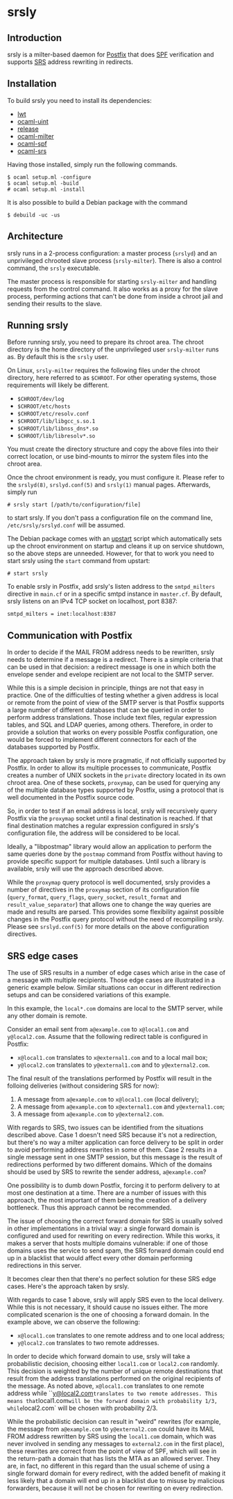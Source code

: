 # srsly

## Introduction

srsly is a milter-based daemon for [Postfix](http://www.postfix.org/) that does
[SPF](http://www.openspf.org/) verification and supports
[SRS](http://www.openspf.org/SRS) address rewriting in redirects.

## Installation

To build srsly you need to install its dependencies:

* [lwt](http://ocsigen.org/lwt/)
* [ocaml-uint](https://github.com/andrenth/ocaml-uint)
* [release](https://github.com/andrenth/release)
* [ocaml-milter](https://github.com/andrenth/ocaml-milter)
* [ocaml-spf](https://github.com/andrenth/ocaml-spf)
* [ocaml-srs](https://github.com/andrenth/ocaml-srs)

Having those installed, simply run the following commands.

    $ ocaml setup.ml -configure
    $ ocaml setup.ml -build
    # ocaml setup.ml -install

It is also possible to build a Debian package with the command

    $ debuild -uc -us

## Architecture

srsly runs in a 2-process configuration: a master process (`srslyd`) and an
unprivileged chrooted slave process (`srsly-milter`). There is also a control
command, the `srsly` executable.

The master process is responsible for starting `srsly-milter` and handling
requests from the control command. It also works as a proxy for the slave
process, performing actions that can't be done from inside a chroot jail and
sending their results to the slave.

## Running srsly

Before running srsly, you need to prepare its chroot area. The chroot
directory is the home directory of the unprivileged user `srsly-milter` runs as.
By default this is the `srsly` user.

On Linux, `srsly-milter` requires the following files under the chroot
directory, here referred to as `$CHROOT`. For other operating systems, those
requirements will likely be different.

* `$CHROOT/dev/log`
* `$CHROOT/etc/hosts`
* `$CHROOT/etc/resolv.conf`
* `$CHROOT/lib/libgcc_s.so.1`
* `$CHROOT/lib/libnss_dns*.so`
* `$CHROOT/lib/libresolv*.so`

You must create the directory structure and copy the above files into their
correct location, or use bind-mounts to mirror the system files into the
chroot area.

Once the chroot environment is ready, you must configure it. Please refer to
the `srslyd(8)`, `srslyd.conf(5)` and `srsly(1)` manual pages. Afterwards,
simply run

    # srsly start [/path/to/configuration/file]

to start srsly. If you don't pass a configuration file on the command line,
`/etc/srsly/srslyd.conf` will be assumed.

The Debian package comes with an [upstart](http://upstart.ubuntu.com/) script
which automatically sets up the chroot environment on startup and cleans it up
on service shutdown, so the above steps are unneeded. However, for that to
work you need to start srsly using the `start` command from upstart:

    # start srsly

To enable srsly in Postfix, add srsly's listen address to the `smtpd_milters`
directive in `main.cf` or in a specific smtpd instance in `master.cf`. By
default, srsly listens on an IPv4 TCP socket on localhost, port 8387:

    smtpd_milters = inet:localhost:8387

## Communication with Postfix

In order to decide if the MAIL FROM address needs to be rewritten, srsly needs
to determine if a message is a redirect. There is a simple criteria that can
be used in that decision: a redirect message is one in which both the envelope
sender and evelope recipient are not local to the SMTP server.

While this is a simple decision in principle, things are not that easy in
practice. One of the difficulties of testing whether a given address is local
or remote from the point of view of the SMTP server is that Postfix supports a
large number of different databases that can be queried in order to perform
address translations. Those include text files, regular expression tables, and
SQL and LDAP queries, among others. Therefore, in order to provide a solution
that works on every possible Postfix configuration, one would be forced to
implement different connectors for each of the databases supported by
Postfix.

The approach taken by srsly is more pragmatic, if not officially supported by
Postfix. In order to allow its multiple processes to communicate, Postfix
creates a number of UNIX sockets in the `private` directory located in its own
chroot area. One of these sockets, `proxymap`, can be used for querying any
of the multiple database types supported by Postfix, using a protocol that is
well documented in the Postfix source code.

So, in order to test if an email address is local, srsly will recursively query
Postfix via the `proxymap` socket until a final destination is reached. If
that final destination matches a regular expression configured in srsly's
configuration file, the address will be considered to be local.

Ideally, a "libpostmap" library would allow an application to perform the same
queries done by the `postmap` command from Postfix without having to provide
specific support for multiple databases. Until such a library is available,
srsly will use the approach described above.

While the `proxymap` query protocol is well documented, srsly provides a number
of directives in the `proxymap` section of its configuration file
(`query_format`, `query_flags`, `query_socket`, `result_format` and
`result_value_separator`) that allows one to change the way queries are made
and results are parsed. This provides some flexibility against possible
changes in the Postfix query protocol without the need of recompiling srsly.
Please see `srslyd.conf(5)` for more details on the above configuration
directives.

## SRS edge cases

The use of SRS results in a number of edge cases which arise in the case of
a message with multiple recipients. Those edge cases are illustrated in a
generic example below. Similar situations can occur in different redirection
setups and can be considered variations of this example.

In this example, the `local*.com` domains are local to the SMTP server, while
any other domain is remote.

Consider an email sent from `a@example.com` to `x@local1.com` and
`y@local2.com`. Assume that the following redirect table is configured in
Postfix:

* `x@local1.com` translates to `x@external1.com` and to a local mail box;
* `y@local2.com` translates to `y@external1.com` and to `y@external2.com`.

The final result of the translations performed by Postfix will result in the
folloing deliveries (without considering SRS for now):

1. A message from `a@example.com` to `x@local1.com` (local delivery);
2. A message from `a@example.com` to `x@external1.com` and `y@external1.com`;
3. A message from `a@example.com` to `y@external2.com`.

With regards to SRS, two issues can be identified from the situations described
above. Case 1 doesn't need SRS because it's not a redirection, but there's no
way a milter application can force delivery to be split in order to avoid
performing address rewrites in some of them. Case 2 results in a single
message sent in one SMTP session, but this message is the result of
redirections performed by two different domains. Which of the domains should
be used by SRS to rewrite the sender address, `a@example.com`?

One possibility is to dumb down Postfix, forcing it to perform delivery to at
most one destination at a time. There are a number of issues with this approach,
the most important of them being the creation of a delivery bottleneck. Thus
this approach cannot be recommended.

The issue of choosing the correct forward domain for SRS is usually solved in
other implementations in a trivial way: a single forward domain is configured
and used for rewriting on every redirection. While this works, it makes a
server that hosts multiple domains vulnerable: if one of those domains uses the
service to send spam, the SRS forward domain could end up in a blacklist that
would affect every other domain performing redirections in this server.

It becomes clear then that there's no perfect solution for these SRS edge
cases. Here's the approach taken by srsly.

With regards to case 1 above, srsly will apply SRS even to the local delivery.
While this is not necessary, it should cause no issues either. The more
complicated scenarion is the one of choosing a forward domain. In the example
above, we can observe the following:

* `x@local1.com` translates to one remote address and to one local address;
* `y@local2.com` translates to two remote addresses.

In order to decide which forward domain to use, srsly will take a probabilistic
decision, choosing either `local1.com` or `local2.com` randomly. This decision
is weighted by the number of unique remote destinations that result from the
address translations performed on the original recipients of the message.
As noted above, `x@local1.com` translates to one remote address while
``y@local2.com` translates to two remote addresses. This means that `local1.com`
will be the forward domain with probability 1/3, while `local2.com` will be
chosen with probability 2/3.

While the probabilistic decision can result in "weird" rewrites (for example,
the message from `a@example.com` to `y@external2.com` could have its MAIL FROM
address rewritten by SRS using the `local1.com` domain, which was never
involved in sending any messages to `external2.com` in the first place),
these rewrites are correct from the point of view of SPF, which will see in
the return-path a domain that has lists the MTA as an allowed server. They are,
in fact, no different in this regard than the usual scheme of using a single
forward domain for every redirect, with the added benefit of making it less
likely that a domain will end up in a blacklist due to misuse by malicious
forwarders, because it will not be chosen for rewriting on every redirection.
